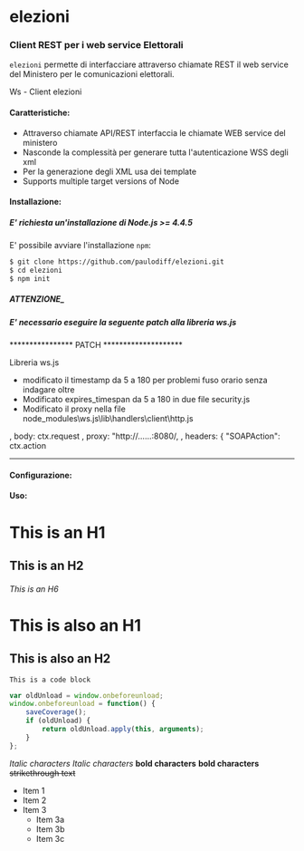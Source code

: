 # elezioni

### Client REST per i web service Elettorali
`elezioni` permette di interfacciare attraverso chiamate REST il web service del Ministero per le comunicazioni elettorali.

Ws - Client elezioni

#### Caratteristiche:

 * Attraverso chiamate API/REST interfaccia le chiamate WEB service del ministero
 * Nasconde la complessità per generare tutta l'autenticazione WSS degli xml
 * Per la generazione degli XML usa dei template
 * Supports multiple target versions of Node

#### Installazione:
##### E' richiesta un'installazione di Node.js >= 4.4.5

E' possibile avviare l'installazione  `npm`:

``` bash
$ git clone https://github.com/paulodiff/elezioni.git
$ cd elezioni
$ npm init
```

##### ___ATTENZIONE____
##### E' necessario eseguire la seguente patch alla libreria ws.js

**************** PATCH ********************

Libreria ws.js 
- modificato il timestamp da 5 a 180 per problemi fuso orario senza indagare oltre
- Modificato expires_timespan da 5 a 180 in due file security.js
- Modificato il proxy nella file node_modules\ws.js\lib\handlers\client\http.js

, body: ctx.request
, proxy: "http://......:8080/,
, headers: { "SOAPAction": ctx.action 


*******************************************

#### Configurazione:



#### Uso:




# This is an H1
## This is an H2
###### This is an H6

This is also an H1
==================

This is also an H2
------------------


```
This is a code block
```


```javascript
var oldUnload = window.onbeforeunload;
window.onbeforeunload = function() {
    saveCoverage();
    if (oldUnload) {
        return oldUnload.apply(this, arguments);
    }
};
```




*Italic characters* 
_Italic characters_
**bold characters**
__bold characters__
~~strikethrough text~~




* Item 1
* Item 2
* Item 3
  * Item 3a
  * Item 3b
  * Item 3c

